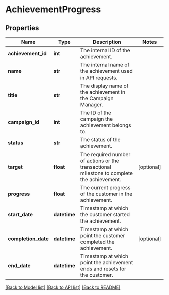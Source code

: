 # AchievementProgress

## Properties
Name | Type | Description | Notes
------------ | ------------- | ------------- | -------------
**achievement_id** | **int** | The internal ID of the achievement. | 
**name** | **str** | The internal name of the achievement used in API requests.  | 
**title** | **str** | The display name of the achievement in the Campaign Manager. | 
**campaign_id** | **int** | The ID of the campaign the achievement belongs to. | 
**status** | **str** | The status of the achievement. | 
**target** | **float** | The required number of actions or the transactional milestone to complete the achievement. | [optional] 
**progress** | **float** | The current progress of the customer in the achievement. | 
**start_date** | **datetime** | Timestamp at which the customer started the achievement. | 
**completion_date** | **datetime** | Timestamp at which point the customer completed the achievement. | [optional] 
**end_date** | **datetime** | Timestamp at which point the achievement ends and resets for the customer. | 

[[Back to Model list]](../README.md#documentation-for-models) [[Back to API list]](../README.md#documentation-for-api-endpoints) [[Back to README]](../README.md)


